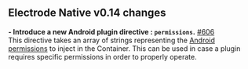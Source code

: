 ## Electrode Native v0.14 changes

**- Introduce a new Android plugin directive : `permissions`.**  [#606](https://github.com/electrode-io/electrode-native/pull/606)  
This directive takes an array of strings representing the [Android permissions](https://developer.android.com/guide/topics/permissions/overview) to inject in the Container. This can be used in case a plugin requires specific permissions in order to properly operate.
